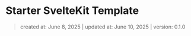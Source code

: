 # Starter SvelteKit Template

> created at: June 8, 2025 | updated at: June 10, 2025 | version: 0.1.0


